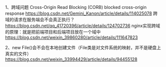 1、跨域问题  Cross-Origin Read Blocking (CORB) blocked cross-origin response
https://blog.csdn.net/Gemini_Kanon/article/details/114025078
跨域的请求在服务端会不会真正执行？
https://blog.csdn.net/qq_41720396/article/details/124702736
nginx实现跨域的原理：就是把前端项目和后端项目放在一个域中
https://blog.csdn.net/weixin_39860280/article/details/111647823

2、new File()会不会在本地创建文件（File类是对文件系统的映射，并不是硬盘上真实的文件）
https://blog.csdn.net/weixin_33994429/article/details/94455128

